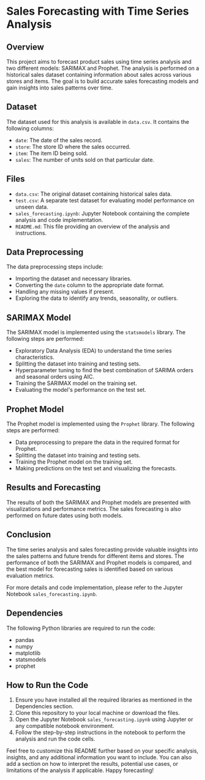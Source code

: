 # Sales Forecasting with Time Series Analysis

## Overview

This project aims to forecast product sales using time series analysis and two different models: SARIMAX and Prophet. The analysis is performed on a historical sales dataset containing information about sales across various stores and items. The goal is to build accurate sales forecasting models and gain insights into sales patterns over time.

## Dataset

The dataset used for this analysis is available in `data.csv`. It contains the following columns:

- `date`: The date of the sales record.
- `store`: The store ID where the sales occurred.
- `item`: The item ID being sold.
- `sales`: The number of units sold on that particular date.

## Files

- `data.csv`: The original dataset containing historical sales data.
- `test.csv`: A separate test dataset for evaluating model performance on unseen data.
- `sales_forecasting.ipynb`: Jupyter Notebook containing the complete analysis and code implementation.
- `README.md`: This file providing an overview of the analysis and instructions.

## Data Preprocessing

The data preprocessing steps include:

- Importing the dataset and necessary libraries.
- Converting the `date` column to the appropriate date format.
- Handling any missing values if present.
- Exploring the data to identify any trends, seasonality, or outliers.

## SARIMAX Model

The SARIMAX model is implemented using the `statsmodels` library. The following steps are performed:

- Exploratory Data Analysis (EDA) to understand the time series characteristics.
- Splitting the dataset into training and testing sets.
- Hyperparameter tuning to find the best combination of SARIMA orders and seasonal orders using AIC.
- Training the SARIMAX model on the training set.
- Evaluating the model's performance on the test set.

## Prophet Model

The Prophet model is implemented using the `Prophet` library. The following steps are performed:

- Data preprocessing to prepare the data in the required format for Prophet.
- Splitting the dataset into training and testing sets.
- Training the Prophet model on the training set.
- Making predictions on the test set and visualizing the forecasts.

## Results and Forecasting

The results of both the SARIMAX and Prophet models are presented with visualizations and performance metrics. The sales forecasting is also performed on future dates using both models.

## Conclusion

The time series analysis and sales forecasting provide valuable insights into the sales patterns and future trends for different items and stores. The performance of both the SARIMAX and Prophet models is compared, and the best model for forecasting sales is identified based on various evaluation metrics.

For more details and code implementation, please refer to the Jupyter Notebook `sales_forecasting.ipynb`.

## Dependencies

The following Python libraries are required to run the code:

- pandas
- numpy
- matplotlib
- statsmodels
- prophet

## How to Run the Code

1. Ensure you have installed all the required libraries as mentioned in the Dependencies section.
2. Clone this repository to your local machine or download the files.
3. Open the Jupyter Notebook `sales_forecasting.ipynb` using Jupyter or any compatible notebook environment.
4. Follow the step-by-step instructions in the notebook to perform the analysis and run the code cells.

Feel free to customize this README further based on your specific analysis, insights, and any additional information you want to include. You can also add a section on how to interpret the results, potential use cases, or limitations of the analysis if applicable. Happy forecasting!
